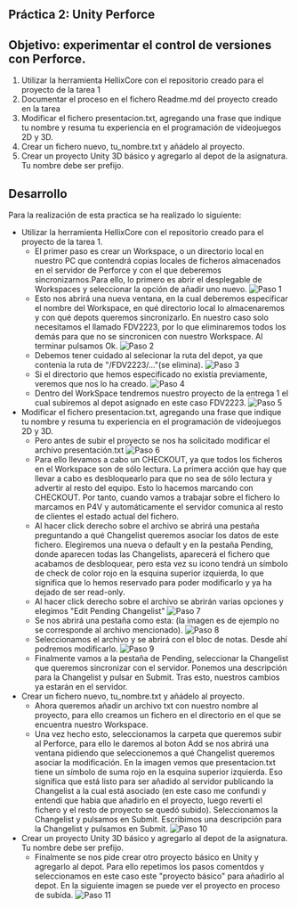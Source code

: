 ## Práctica 2: Unity Perforce
## Objetivo: experimentar el control de versiones con Perforce.

1. Utilizar la herramienta HellixCore con el repositorio creado para el proyecto de la tarea 1
2. Documentar el proceso en el fichero Readme.md del proyecto creado en la tarea 
3. Modificar el fichero presentacion.txt, agregando una frase que indique tu nombre y resuma tu experiencia en el programación de videojuegos 2D y 3D.
4. Crear un fichero nuevo, tu_nombre.txt y añádelo al proyecto.
5. Crear un proyecto Unity 3D básico y agregarlo al depot de la asignatura. Tu nombre debe ser prefijo.

## Desarrollo
Para la realización de esta practica se ha realizado lo siguiente:
 - Utilizar la herramienta HellixCore  con el repositorio creado para el proyecto de la tarea 1.
    - El primer paso es crear un Workspace, o un directorio local en nuestro PC que contendrá copias locales de ficheros almacenados en el servidor de
    Perforce y con el que deberemos sincronizarnos.Para ello, lo primero es abrir el desplegable de Workspaces y seleccionar la opción de añadir uno nuevo. 
    ![Paso 1](img/17.png)
    - Esto nos abrirá una nueva ventana, en la cual deberemos especificar el nombre del Workspace, en qué directorio local lo almacenaremos y con qué 
    depots queremos sincronizarlo. En nuestro caso solo necesitamos el llamado FDV2223, por lo que eliminaremos todos los demás para que no se sincronicen 
    con nuestro Workspace. Al terminar pulsamos Ok.
    ![Paso 2](img/2.png)
    - Debemos tener cuidado al selecionar la ruta del depot, ya que contenia la ruta de "/FDV2223/..."(se elimina).
    ![Paso 3](img/5.png)
    - Si el directorio que hemos especificado no existía previamente, veremos que nos lo ha creado.
    ![Paso 4](img/8.png)
    - Dentro del WorkSpace tendremos nuestro proyecto de la entrega 1 el cual subiremos al depot asignado en este caso FDV2223.
    ![Paso 5](img/9.png)
 - Modificar el fichero presentacion.txt, agregando una frase que indique tu nombre y resuma tu experiencia en el programación de videojuegos 2D y 3D.  
    - Pero antes de subir el proyecto se nos ha solicitado modificar el archivo presentación.txt
    ![Paso 6](img/10.png)
    - Para ello llevamos a cabo un CHECKOUT, ya que todos los ficheros en el Workspace son de sólo lectura. La primera acción que hay que llevar a cabo es desbloquearlo para que no sea de sólo lectura y advertir al resto del equipo. Esto lo hacemos marcando con CHECKOUT. Por tanto, cuando vamos a trabajar sobre   el fichero lo marcamos en P4V y automáticamente el servidor comunica al resto de clientes el estado actual del fichero.
    - Al hacer click derecho sobre el archivo se abrirá una pestaña preguntando a qué Changelist queremos asociar los datos de este fichero. Elegiremos una nueva o default y en la pestaña Pending, donde aparecen todas las Changelists, aparecerá el fichero que acabamos de desbloquear, pero esta vez su icono tendrá un símbolo de check de color rojo en la esquina superior izquierda, lo que significa que lo hemos reservado para poder modificarlo y ya ha dejado de ser read-only. 
    - Al hacer click derecho sobre el archivo se abrirán varias opciones y elegimos "Edit Pending Changelist"
    ![Paso 7](img/15.png)
    - Se nos abrirá una pestaña como esta: (la imagen es de ejemplo no se corresponde al archivo mencionado). 
    ![Paso 8](img/18.png)
    - Seleccionamos el archivo y se abrirá con el bloc de notas. Desde ahí podremos modificarlo. 
    ![Paso 9](img/19.png)
    - Finalmente vamos a la pestaña de Pending, seleccionar la Changelist que queremos sincronizar con el servidor. Ponemos una descripción para la Changelist y pulsar en Submit. Tras esto, nuestros cambios ya estarán en el servidor.
  - Crear un fichero nuevo, tu_nombre.txt y añádelo al proyecto.  
    - Ahora queremos añadir un archivo txt con nuestro nombre al proyecto, para ello creamos un fichero en el directorio en el que se encuentra nuestro Workspace.
    - Una vez hecho esto, seleccionamos la carpeta que queremos subir al Perforce, para ello le daremos al boton Add se nos abrirá una ventana pidiendo que seleccionemos a qué Changelist queremos asociar la modificación. En la imagen vemos que presentacion.txt tiene un símbolo de suma rojo en la esquina superior izquierda. Eso significa que está listo para ser añadido al servidor publicando la Changelist a la cual está asociado (en este caso me confundi y entendi que habia que añadirlo en el proyecto, luego reverti el fichero y el resto de proyecto se quedó subido). Seleccionamos la Changelist y pulsamos en Submit. Escribimos una descripción para la Changelist y pulsamos en Submit. 
    ![Paso 10](img/12.png)
  - Crear un proyecto Unity 3D básico y agregarlo al depot de la asignatura. Tu nombre debe ser prefijo.  
    - Finalmente se nos pide crear otro proyecto básico en Unity y agregarlo al depot. Para ello repetimos los pasos comentdos y seleccionamos en este caso este "proyecto básico" para añadirlo al depot. En la siguiente imagen se puede ver el proyecto en proceso de subida.
    ![Paso 11](img/16.png)
   
